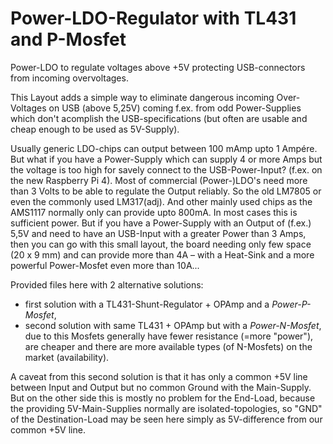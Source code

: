 # Power-LDO-Regulator with TL431 and P-Mosfet
Power-LDO to regulate voltages above +5V protecting USB-connectors from incoming overvoltages.

This Layout adds a simple way to eliminate dangerous incoming Over-Voltages on USB (above 5,25V) coming f.ex. from
odd Power-Supplies which don't acomplish the USB-specifications (but often are usable and cheap enough to be used as 5V-Supply).

Usually generic LDO-chips can output between 100 mAmp upto 1 Ampére. But what if you have a Power-Supply which can supply 4 or
more Amps but the voltage is too high for savely connect to the USB-Power-Input? (f.ex. on the new Raspberry Pi 4).
Most of commercial (Power-)LDO's need more than 3 Volts to be able to regulate the Output reliably. So the old LM7805 or even
the commonly used LM317(adj). And other mainly used chips as the AMS1117 normally only can provide upto 800mA. In most cases
this is sufficient power. But if you have a Power-Supply with an Output of (f.ex.) 5,5V and need to have an USB-Input with
a greater Power than 3 Amps, then you can go with this small layout, the board needing only few space (20 x 9 mm) and can
provide more than 4A – with a Heat-Sink and a more powerful Power-Mosfet even more than 10A...

Provided files here with 2 alternative solutions:
- first solution with a TL431-Shunt-Regulator + OPAmp and a *Power-P-Mosfet*,
- second solution with same TL431 + OPAmp but with a *Power-N-Mosfet*, due to this Mosfets generally have fewer resistance
  (=more "power"), are cheaper and there are more available types (of N-Mosfets) on the market (availability).

A caveat from this second solution is that it has only a common +5V line between Input and Output but no common Ground with the Main-Supply.
But on the other side this is mostly no problem for the End-Load, because the providing 5V-Main-Supplies normally are isolated-topologies,
so "GND" of the Destination-Load may be seen here simply as 5V-difference from our common +5V line.
